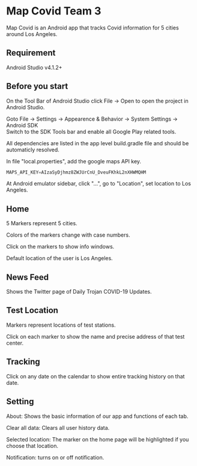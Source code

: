 # Map Covid Team 3

Map Covid is an Android app that tracks Covid information for 5 cities around Los Angeles.

## Requirement

Android Studio v4.1.2+

## Before you start
On the Tool Bar of Android Studio click File -> Open to open the project in Android Studio.

Goto File -> Settings -> Appearence & Behavior -> System Settings -> Android SDK  
Switch to the SDK Tools bar and enable all Google Play related tools. 

All dependencies are listed in the app level build.gradle file and should be automaticly resolved.

In file "local.properties", add the google maps API key.
```java
MAPS_API_KEY=AIzaSyDjhmz8ZWJUrCnU_DveuFKhkL2nXHWMQHM
```

At Android emulator sidebar, click "...", go to "Location", set location to Los Angeles.

## Home
5 Markers represent 5 cities.

Colors of the markers change with case numbers.

Click on the markers to show info windows.

Default location of the user is Los Angeles.
## News Feed
Shows the Twitter page of Daily Trojan COVID-19 Updates.
## Test Location
Markers represent locations of test stations.

Click on each marker to show the name and precise address of that test center.
## Tracking
Click on any date on the calendar to show entire tracking history on that date.
## Setting
About: Shows the basic information of our app and functions of each tab.

Clear all data: Clears all user history data.

Selected location: The marker on the home page will be highlighted if you choose that location.

Notification: turns on or off notification.
